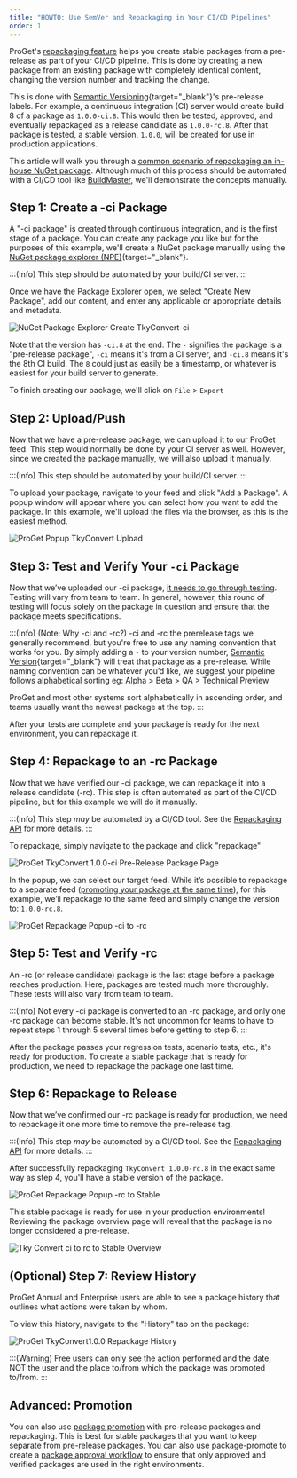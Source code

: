 ```yaml
---
title: "HOWTO: Use SemVer and Repackaging in Your CI/CD Pipelines"
order: 1
---
```



ProGet's [repackaging feature](/docs/proget/packages/repackaging) helps you create stable packages from a pre-release as part of your CI/CD pipeline. This is done by creating a new package from an existing package with completely identical content, changing the version number and tracking the change.

This is done with [Semantic Versioning](https://semver.org/){target="_blank"}'s pre-release labels. For example, a continuous integration (CI) server would create build 8 of a package as `1.0.0-ci.8`. This would then be tested, approved, and eventually repackaged as a release candidate as `1.0.0-rc.8`. After that package is tested, a stable version, `1.0.0`, will be created for use in production applications.

This article will walk you through a [common scenario of repackaging an in-house NuGet package](https://blog.inedo.com/nuget/how-to-use-cicd-pipelines-for-packages). Although much of this process should be automated with a CI/CD tool like [BuildMaster](https://inedo.com/buildmaster/features), we'll demonstrate the concepts manually.

## Step 1: Create a -ci Package

A "-ci package" is created through continuous integration, and is the first stage of a package. You can create any package you like but for the purposes of this example, we'll create a NuGet package manually using the [NuGet package explorer (NPE)](https://github.com/NuGetPackageExplorer/NuGetPackageExplorer){target="_blank"}.

:::(Info)
This step should be automated by your build/CI server.
:::

Once we have the Package Explorer open, we select "Create New Package", add our content, and enter any applicable or appropriate details and metadata.

![NuGet Package Explorer Create TkyConvert-ci](/resources/docs/tkyconvert-ci.png)
 
Note that the version has `-ci.8` at the end. The `-` signifies the package is a "pre-release package", `-ci` means it's from a CI server, and `-ci.8` means it's the 8th CI build. The `8` could just as easily be a timestamp, or whatever is easiest for your build server to generate.

To finish creating our package, we'll click on `File` > `Export` 

## Step 2: Upload/Push

Now that we have a pre-release package, we can upload it to our ProGet feed. This step would normally be done by your CI server as well. However, since we created the package manually, we will also upload it manually.

:::(Info)
This step should be automated by your build/CI server.
:::

To upload your package, navigate to your feed and click "Add a Package". A popup window will appear where you can select how you want to add the package. In this example, we'll upload the files via the browser, as this is the easiest method.

![ProGet Popup TkyConvert Upload](/resources/docs/TkyConvert%20Upload.png)
 
## Step 3: Test and Verify Your `-ci` Package
Now that we’ve uploaded our -ci package, [it needs to go through testing](https://blog.inedo.com/nuget/package-approval-workflow). Testing will vary from team to team. In general, however, this round of testing will focus solely on the package in question and ensure that the package meets specifications.

 :::(Info) (Note: Why -ci and -rc?)
-ci and -rc the prerelease tags we generally recommend, but you're free to use any naming convention that works for you. By simply adding a `-` to your version number, [Semantic Version](https://semver.org/){target="_blank"} will treat that package as a pre-release. While naming convention can be whatever you’d like, we suggest your pipeline follows alphabetical sorting eg: Alpha > Beta > QA > Technical Preview

ProGet and most other systems sort alphabetically in ascending order, and teams usually want the newest package at the top.
:::

After your tests are complete and your package is ready for the next environment, you can repackage it.

## Step 4: Repackage to an -rc Package

Now that we have verified our -ci package, we can repackage it into a release candidate (-rc). This step is often automated as part of the CI/CD pipeline, but for this example we will do it manually.

:::(Info)
This step *may* be automated by a CI/CD tool. See the [Repackaging API](/docs/proget/reference-api/proget-api-packages/proget-api-packages-repackage) for more details.
:::

To repackage, simply navigate to the package and click "repackage"

![ProGet TkyConvert 1.0.0-ci Pre-Release Package Page](/resources/docs/Repackage1.png)

In the popup, we can select our target feed. While it’s possible to repackage to a separate feed ([promoting your package at the same time](/docs/proget/packages/package-promotion)), for this example, we’ll repackage to the same feed and simply change the version to: `1.0.0-rc.8`.

![ProGet Repackage Popup -ci to -rc](/resources/docs/proget-repackage-popup-ci-to-rc.png)


## Step 5: Test and Verify -rc
An -rc (or release candidate) package is the last stage before a package reaches production. Here, packages are tested much more thoroughly. These tests will also vary from team to team.

:::(Info) 
Not every -ci package is converted to an -rc package, and only one -rc package can become stable. It's not uncommon for teams to have to repeat steps 1 through 5 several times before getting to step 6.
::: 

After the package passes your regression tests, scenario tests, etc., it's ready for production. To create a stable package that is ready for production, we need to repackage the package one last time.

## Step 6: Repackage to Release 
Now that we’ve confirmed our -rc package is ready for production, we need to repackage it one more time to remove the pre-release tag. 

:::(Info)
This step *may* be automated by a CI/CD tool. See the [Repackaging API](/docs/proget/reference-api/proget-api-packages/proget-api-packages-repackage) for more details.
:::

After successfully repackaging `TkyConvert 1.0.0-rc.8` in the exact same way as step 4, you'll have a stable version of the package. 

![ProGet Repackage Popup -rc to Stable](/resources/docs/proget-repackage-popup-rc-to-stable.png)

This stable package is ready for use in your production environments! Reviewing the package overview page will reveal that the package is no longer considered a pre-release.

![Tky Convert ci to rc to Stable Overview](/resources/docs/stable.png)

## (Optional) Step 7: Review History
ProGet Annual and Enterprise users are able to see a package history that outlines what actions were taken by whom. 

To view this history, navigate to the "History" tab on the package:

![ProGet TkyConvert1.0.0 Repackage History](/resources/docs/package%20history.png)

:::(Warning)
Free users can only see the action performed and the date, NOT the user and the place to/from which the package was promoted to/from.
:::

## Advanced: Promotion 
You can also use [package promotion](/docs/proget/packages/package-promotion/proget-howto-promote-packages) with pre-release packages and repackaging. This is best for stable packages that you want to keep separate from pre-release packages. You can also use package-promote to create a [package approval workflow](https://blog.inedo.com/nuget/package-approval-workflow) to ensure that only approved and verified packages are used in the right environments.
